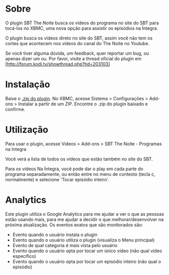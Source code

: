 # Sobre

O plugin SBT The Noite busca os vídeos do programa no site do SBT para tocá-los no XBMC, uma nova opção para assistir os episódios na Íntegra.

O plugin busca os vídeos direto no site do SBT, assim você não tem os cortes que acontecem nos vídeos 
do canal do The Noite no Youtube.

Se você tiver alguma dúvida, um feedback, quer reportar um bug, ou apenas dizer um ou. Por favor, visite a thread oficial do plugin em [http://forum.kodi.tv/showthread.php?tid=203103]

# Instalação

Baixe o [.zip do plugin](https://github.com/vfranchi/plugin.video.sbt-thenoite/releases). No XBMC, acesse Sistema > Configurações > Add-ons > Instalar a partir de um ZIP.
Encontre o .zip do plugin baixado e confirme.

# Utilização

Para usar o plugin, acesse Videos > Add-ons > SBT The Noite - Programas na Integra

Você verá a lista de todos os vídeos que estão também no site do SBT. 

Para os vídeos Na Íntegra, você pode dar o play em cada parte do programa separadamente, 
ou então entre no menu de contexto (tecla c, normalmente) e selecione 'Tocar episódio inteiro'.

# Analytics

Este plugin utiliza o Google Analytics para me ajudar a ver o que as pessoas estão usando mais, para me ajudar a decidir o que melhorar/desenvolver na próxima atualização. Os eventos exatos que são monitorados são:

* Evento quando o usuário instala o plugin
* Evento quando o usuário utiliza o plugin (visualiza o Menu principal)
* Evento de qual categoria é mais vista pelo usuário
* Evento quando o usuário opta por tocar um único vídeo (não qual vídeo específico)
* Evento quando o usuário opta por tocar um episódio inteiro (não qual o episódio)
